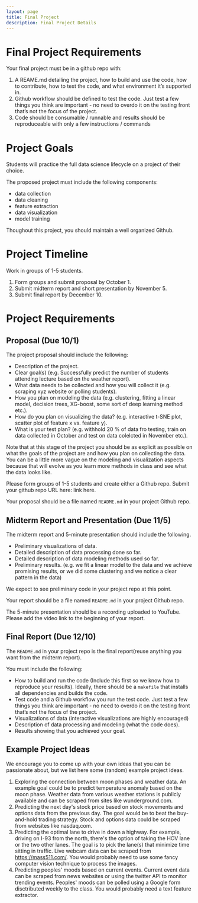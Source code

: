 ```yaml
---
layout: page
title: Final Project 
description: Final Project Details
---
```


# Final Project Requirements

Your final project must be in a github repo with:
1. A REAME.md detailing the project, how to build and use the code, how to contribute, how to test the code, and what environment it’s supported in.
2. Github workflow should be defined to test the code. Just test a few things you think are important - no need to overdo it on the testing front that’s not the focus of the project.
3. Code should be consumable / runnable and results should be reproduceable with only a few instructions / commands

# Project Goals

Students will practice the full data science lifecycle on a project of their choice. 

The proposed project must include the following components:
 - data collection
 - data cleaning
 - feature extraction
 - data visualization
 - model training
 
Thoughout this project, you should maintain a well organized Github.

# Project Timeline

Work in groups of 1-5 students.

 1. Form groups and submit proposal by October 1.
 2. Submit midterm report and short presentation by November 5.
 3. Submit final report by December 10.
 
 # Project Requirements
 
 ## Proposal (Due 10/1)
 
 The project proposal should include the following:
  - Description of the project.
  - Clear goal(s) (e.g. Successfully predict the number of students attending lecture based on the weather report).
  - What data needs to be collected and how you will collect it (e.g. scraping xyz website or polling students).
  - How you plan on modeling the data (e.g. clustering, fitting a linear model, decision trees, XG-boost, some sort of deep learning method etc.).
  - How do you plan on visualizing the data? (e.g. interactive t-SNE plot, scatter plot of feature x vs. feature y).
  - What is your test plan? (e.g. withhold 20 % of data fro testing, train on data collected in October and test on data colelcted in November etc.).
  
 Note that at this stage of the project you should be as explicit as possible on what the goals of the project are and how you plan on collecting the data.
 You can be a little more vague on the modeling and visualization aspects because that will evolve as you learn more methods in class and see what the data looks like. 

 Please form groups of 1-5 students and create either a Github repo. Submit your github repo URL here: link here.
 
 Your proposal should be a file named `README.md` in your project Github repo.

 ## Midterm Report and Presentation (Due 11/5)
 
 The midterm report and 5-minute presentation should include the following.
  - Preliminary visualizations of data.
  - Detailed description of data processing done so far.
  - Detailed description of data modeling methods used so far.
  - Preliminary results. (e.g. we fit a linear model to the data and we achieve promising results, or we did some clustering and we notice a clear pattern in the data)
 
 We expect to see preliminary code in your project repo at this point.
 
 Your report should be a file named `README.md` in your project Github repo.
 
 The 5-minute presentation should be a recording uploaded to YouTube. Please add the video link to the beginning of your report.
 
 ## Final Report (Due 12/10)
 
 The `README.md` in your project repo is the final report(reuse anything you want from the midterm report).
 
 You must include the following:
  - How to build and run the code (Include this first so we know how to reproduce your results). 
  Ideally, there should be a `makefile` that installs all dependencies and builds the code. 
  - Test code and a Github workflow you run the test code. 
  Just test a few things you think are important - no need to overdo it on the testing front that’s not the focus of the project.
  - Visualizations of data (interactive visualizations are highly encouraged)
  - Description of data processing and modeling (what the code does).
  - Results showing that you achieved your goal.
  
 ## Example Project Ideas
 
 We encourage you to come up with your own ideas that you can be passionate about, but we list here some (random) example project ideas. 
 
 1. Exploring the connection between moon phases and weather data. An example goal could be to predict temperature anomaly based on the moon phase. 
 Weather data from various weather stations is publicly available and can be scraped from sites like wunderground.com.
 2. Predicting the next day's stock price based on stock movements and options data from the previous day. The goal would be to beat the buy-and-hold trading strategy. 
 Stock and options data could be scraped from websites like nasdaq.com.
 3. Predicting the optimal lane to drive in down a highway. For example, driving on I-93 from the north, there's the option of taking the HOV lane or the two other lanes. 
 The goal is to pick the lane(s) that minimize time sitting in traffic. Live webcam data can be scraped from https://mass511.com/. You would probably need to use some fancy computer vision technique to process the images.
 4. Predicting peoples' moods based on current events. Current event data can be scraped from news websites or using the twitter API to monitor trending events.
 Peoples' moods can be polled using a Google form disctributed weekly to the class. You would probably need a text feature extractor.
